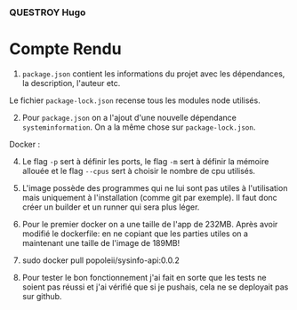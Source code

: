 ### QUESTROY Hugo 

# Compte Rendu 

1. `package.json` contient les informations du projet avec les dépendances, la description, l'auteur etc.

Le fichier `package-lock.json` recense tous les modules node utilisés. 

2. Pour `package.json` on a l'ajout d'une nouvelle dépendance `systeminformation`. On a la même chose sur `package-lock.json`.






Docker : 


4. Le flag `-p` sert à définir les ports, le flag `-m` sert à définir la mémoire allouée et le flag `--cpus` sert à choisir le nombre de cpu utilisés. 

5. L'image possède des programmes qui ne lui sont pas utiles à l'utilisation mais uniquement à l'installation (comme git par exemple). Il faut donc créer un builder et un runner qui sera plus léger. 

6. Pour le premier docker on a une taille de l'app de 232MB. Après avoir modifié le dockerfile: en ne copiant que les parties utiles on a maintenant une taille de l'image de 189MB! 

8.  sudo docker pull popoleii/sysinfo-api:0.0.2


9. Pour tester le bon fonctionnement j'ai fait en sorte que les tests ne soient pas réussi et j'ai vérifié que si je pushais, cela ne se deployait pas sur github. 

